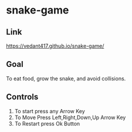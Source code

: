 # snake-game
## Link 
https://vedant417.github.io/snake-game/
## Goal 
To eat food, grow the snake, and avoid collisions.
## Controls
1. To start press any Arrow Key
2. To Move Press Left,Right,Down,Up Arrow Key
3. To Restart press Ok Button
